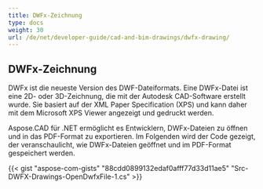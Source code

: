 ```yaml
---
title: DWFx-Zeichnung
type: docs
weight: 30
url: /de/net/developer-guide/cad-and-bim-drawings/dwfx-drawing/
---
```


## **DWFx-Zeichnung**
DWFx ist die neueste Version des DWF-Dateiformats. Eine DWFx-Datei ist eine 2D- oder 3D-Zeichnung, die mit der Autodesk CAD-Software erstellt wurde. Sie basiert auf der XML Paper Specification (XPS) und kann daher mit dem Microsoft XPS Viewer angezeigt und gedruckt werden.

Aspose.CAD für .NET ermöglicht es Entwicklern, DWFx-Dateien zu öffnen und in das PDF-Format zu exportieren. Im Folgenden wird der Code gezeigt, der veranschaulicht, wie DWFx-Dateien geöffnet und im PDF-Format gespeichert werden.

{{< gist "aspose-com-gists" "88cdd0899132edaf0afff77d33d11ae5" "Src-DWFX-Drawings-OpenDwfxFile-1.cs" >}}
